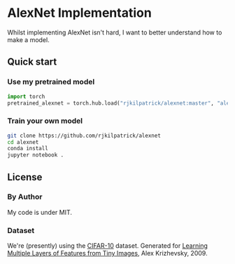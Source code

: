 # AlexNet Implementation

Whilst implementing AlexNet isn't hard, I want to better understand how to make a model.

## Quick start

### Use my pretrained model

```python
import torch
pretrained_alexnet = torch.hub.load("rjkilpatrick/alexnet:master", "alexnet", pretrained=True)
```

### Train your own model

```bash
git clone https://github.com/rjkilpatrick/alexnet
cd alexnet
conda install
jupyter notebook .
```

## License

### By Author

My code is under MIT.

### Dataset

We're (presently) using the [CIFAR-10](https://www.cs.toronto.edu/~kriz/cifar.html) dataset.
Generated for [Learning Multiple Layers of Features from Tiny Images](https://www.cs.toronto.edu/~kriz/learning-features-2009-TR.pdf), Alex Krizhevsky, 2009.
